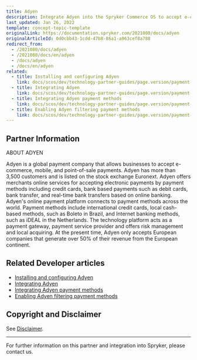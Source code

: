 ```yaml
---
title: Adyen
description: Integrate Adyen into the Spryker Commerce OS to accept e-commerce, mobile, and point-of-sale payments.
last_updated: Jan 26, 2022
template: concept-topic-template
originalLink: https://documentation.spryker.com/2021080/docs/adyen
originalArticleId: 0d0cbb43-1cdd-47b8-86a1-a963cef8a788
redirect_from:
  - /2021080/docs/adyen
  - /2021080/docs/en/adyen
  - /docs/adyen
  - /docs/en/adyen
related:
  - title: Installing and configuring Adyen
    link: docs/scos/dev/technology-partner-guides/page.version/payment-partners/adyen/installing-and-configuring-adyen.html
  - title: Integrating Adyen
    link: docs/scos/dev/technology-partner-guides/page.version/payment-partners/adyen/integrating-adyen.html
  - title: Integrating Adyen payment methods
    link: docs/scos/dev/technology-partner-guides/page.version/payment-partners/adyen/integrating-adyen-payment-methods.html
  - title: Enabling Adyen filtering payment methods
    link: docs/scos/dev/technology-partner-guides/page.version/payment-partners/adyen/enabling-adyen-filtering-payment-methods.html
---
```


## Partner Information

ABOUT ADYEN

Adyen is a global payment company that allows businesses to accept e-commerce, mobile, and point-of-sale payments. Adyen has more than 3,500 customers and is listed on the stock exchange Euronext. Adyen offers merchants online services for accepting electronic payments by payment methods including credit cards, bank based payments such as debit cards, bank transfer, and real-time bank transfers based on online banking. Adyen's online payment platform connects to payment methods across the world. Payment methods include international credit cards, local cash-based methods, such as Boleto in Brazil, and Internet banking methods, such as iDEAL in the Netherlands. The technology platform acts as a payment gateway, payment service provider and offers risk management and local acquiring. At the present time, Adyen only accepts European companies that generate over 50% of their revenue from the European continent.

## Related Developer articles

* [Installing and configuring Adyen](/docs/scos/dev/technology-partner-guides/{{page.version}}/payment-partners/adyen/installing-and-configuring-adyen.html)
* [Integrating Adyen](/docs/scos/dev/technology-partner-guides/{{page.version}}/payment-partners/adyen/integrating-adyen.html)
* [Integrating Adyen payment methods](/docs/scos/dev/technology-partner-guides/{{page.version}}/payment-partners/adyen/integrating-adyen-payment-methods.html)
* [Enabling Adyen filtering payment methods](/docs/scos/dev/technology-partner-guides/{{page.version}}/payment-partners/adyen/enabling-adyen-filtering-payment-methods.html)

## Copyright and Disclaimer

See [Disclaimer](https://github.com/spryker/spryker-documentation).

---
For further information on this partner and integration into Spryker, please contact us.

<div class="hubspot-form js-hubspot-form" data-portal-id="2770802" data-form-id="163e11fb-e833-4638-86ae-a2ca4b929a41" id="hubspot-1"></div>
